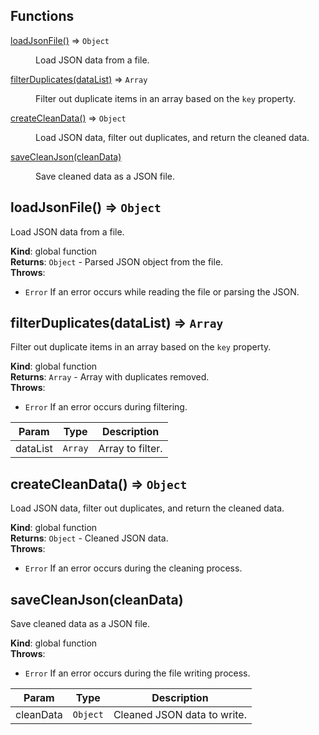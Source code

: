 ## Functions

<dl>
<dt><a href="#loadJsonFile">loadJsonFile()</a> ⇒ <code>Object</code></dt>
<dd><p>Load JSON data from a file.</p>
</dd>
<dt><a href="#filterDuplicates">filterDuplicates(dataList)</a> ⇒ <code>Array</code></dt>
<dd><p>Filter out duplicate items in an array based on the <code>key</code> property.</p>
</dd>
<dt><a href="#createCleanData">createCleanData()</a> ⇒ <code>Object</code></dt>
<dd><p>Load JSON data, filter out duplicates, and return the cleaned data.</p>
</dd>
<dt><a href="#saveCleanJson">saveCleanJson(cleanData)</a></dt>
<dd><p>Save cleaned data as a JSON file.</p>
</dd>
</dl>

<a name="loadJsonFile"></a>

## loadJsonFile() ⇒ <code>Object</code>
Load JSON data from a file.

**Kind**: global function  
**Returns**: <code>Object</code> - Parsed JSON object from the file.  
**Throws**:

- <code>Error</code> If an error occurs while reading the file or parsing the JSON.

<a name="filterDuplicates"></a>

## filterDuplicates(dataList) ⇒ <code>Array</code>
Filter out duplicate items in an array based on the `key` property.

**Kind**: global function  
**Returns**: <code>Array</code> - Array with duplicates removed.  
**Throws**:

- <code>Error</code> If an error occurs during filtering.


| Param | Type | Description |
| --- | --- | --- |
| dataList | <code>Array</code> | Array to filter. |

<a name="createCleanData"></a>

## createCleanData() ⇒ <code>Object</code>
Load JSON data, filter out duplicates, and return the cleaned data.

**Kind**: global function  
**Returns**: <code>Object</code> - Cleaned JSON data.  
**Throws**:

- <code>Error</code> If an error occurs during the cleaning process.

<a name="saveCleanJson"></a>

## saveCleanJson(cleanData)
Save cleaned data as a JSON file.

**Kind**: global function  
**Throws**:

- <code>Error</code> If an error occurs during the file writing process.


| Param | Type | Description |
| --- | --- | --- |
| cleanData | <code>Object</code> | Cleaned JSON data to write. |

